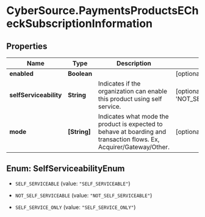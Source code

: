 # CyberSource.PaymentsProductsECheckSubscriptionInformation

## Properties
Name | Type | Description | Notes
------------ | ------------- | ------------- | -------------
**enabled** | **Boolean** |  | [optional] 
**selfServiceability** | **String** | Indicates if the organization can enable this product using self service. | [optional] [default to 'NOT_SELF_SERVICEABLE']
**mode** | **[String]** | Indicates what mode the product is expected to behave at boarding and transaction flows. Ex, Acquirer/Gateway/Other. | [optional] 


<a name="SelfServiceabilityEnum"></a>
## Enum: SelfServiceabilityEnum


* `SELF_SERVICEABLE` (value: `"SELF_SERVICEABLE"`)

* `NOT_SELF_SERVICEABLE` (value: `"NOT_SELF_SERVICEABLE"`)

* `SELF_SERVICE_ONLY` (value: `"SELF_SERVICE_ONLY"`)




